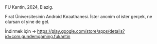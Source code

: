 FU Kantin, 2024, Elazig. 

Fırat Üniversitesinin Android Kıraathanesi. İster anonim ol ister gerçek, ne olursan ol yine de gel. 

İndirmek için -> https://play.google.com/store/apps/details?id=com.gundemgaming.fukantin

